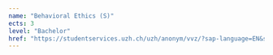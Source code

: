 ```yaml
---
name: "Behavioral Ethics (S)"
ects: 3
level: "Bachelor"
href: "https://studentservices.uzh.ch/uzh/anonym/vvz/?sap-language=EN&sap-ui-language=EN#/details/2020/004/SM/50821473"
---
```

